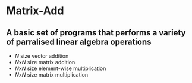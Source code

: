 # Matrix-Add

## A basic set of programs that performs a variety of parralised linear algebra operations 
- *N* size vector addition
- *N*x*N* size matrix addition
- *N*x*N* size element-wise multiplication
- *N*x*N* size matrix multiplication
